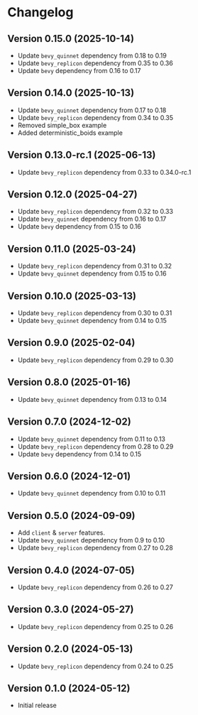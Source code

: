 # Changelog

## Version 0.15.0 (2025-10-14)

- Update `bevy_quinnet` dependency from 0.18 to 0.19
- Update `bevy_replicon` dependency from 0.35 to 0.36
- Update `bevy` dependency from 0.16 to 0.17

## Version 0.14.0 (2025-10-13)

- Update `bevy_quinnet` dependency from 0.17 to 0.18
- Update `bevy_replicon` dependency from 0.34 to 0.35
- Removed simple_box example
- Added deterministic_boids example

## Version 0.13.0-rc.1 (2025-06-13)

- Update `bevy_replicon` dependency from 0.33 to 0.34.0-rc.1

## Version 0.12.0 (2025-04-27)

- Update `bevy_replicon` dependency from 0.32 to 0.33
- Update `bevy_quinnet` dependency from 0.16 to 0.17
- Update `bevy` dependency from 0.15 to 0.16

## Version 0.11.0 (2025-03-24)

- Update `bevy_replicon` dependency from 0.31 to 0.32
- Update `bevy_quinnet` dependency from 0.15 to 0.16

## Version 0.10.0 (2025-03-13)

- Update `bevy_replicon` dependency from 0.30 to 0.31
- Update `bevy_quinnet` dependency from 0.14 to 0.15

## Version 0.9.0 (2025-02-04)

- Update `bevy_replicon` dependency from 0.29 to 0.30

## Version 0.8.0 (2025-01-16)

- Update `bevy_quinnet` dependency from 0.13 to 0.14

## Version 0.7.0 (2024-12-02)

- Update `bevy_quinnet` dependency from 0.11 to 0.13
- Update `bevy_replicon` dependency from 0.28 to 0.29
- Update `bevy` dependency from 0.14 to 0.15

## Version 0.6.0 (2024-12-01)

- Update `bevy_quinnet` dependency from 0.10 to 0.11

## Version 0.5.0 (2024-09-09)

- Add `client` & `server` features.
- Update `bevy_quinnet` dependency from 0.9 to 0.10
- Update `bevy_replicon` dependency from 0.27 to 0.28

## Version 0.4.0 (2024-07-05)

- Update `bevy_replicon` dependency from 0.26 to 0.27

## Version 0.3.0 (2024-05-27)

- Update `bevy_replicon` dependency from 0.25 to 0.26

## Version 0.2.0 (2024-05-13)

- Update `bevy_replicon` dependency from 0.24 to 0.25

## Version 0.1.0 (2024-05-12)

- Initial release